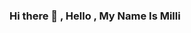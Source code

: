 ### Hi there 👋 , Hello , My Name Is Milli 

<!--
**milliongashawbeza/milliongashawbeza** is a ✨ _special_ ✨ repository because its `README.md` (this file) appears on your GitHub profile.

,

I am a Full Stack  Flutter, Node js Programmer having 2+ years of experience.I have a B.S.C degree in Computer Engineering ,during the course of the study I have grasped a fundamental understanding for Programming (in Java ,C++,Mobile and Internet Programming),Computer Architecture and Computer Systems . and I get a certificate for Project Management, I developed applications which are adding value to the community and helping business grow . 
 
 I believe that software products can add value to business by reducing cost , increasing efficiency of works , increasing safety and quality of a service .  I use best Project management principles for scheduling and finalizing the project on time ,on cost and meet the mission and objective of the project . 

I use wide range of stack from mobile , and web frameworks and platforms to do projects or jobs . 

The stacks I use 
- Backend: Python, Django,Node js, express ,Flask ,PHP
- Frontend: VueJs, HTML 5, CSS3, Bootstrap, JQuery, React 
-AI : Machine learning , NLP 
- Mobile App development: Flutter, Firebase, InAppPurchase, Subscription, Api Integration ,Ad Mob 
- Databases:  MySQL, Mongo DB
- Tools: Git, Docker


-->
